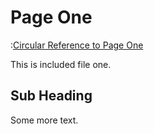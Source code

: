 # Page One

:[Circular Reference to Page One](One.md)

This is included file one.

## Sub Heading

Some more text.
